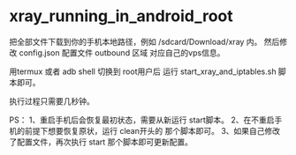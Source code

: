 # xray_running_in_android_root

把全部文件下载到你的手机本地路径，例如 /sdcard/Download/xray 内。
然后修改 config.json 配置文件 outbound 区域 对应自己的vps信息。

用termux 或者 adb shell  切换到 root用户后 运行 start_xray_and_iptables.sh 脚本即可。

执行过程只需要几秒钟。

PS：
1、重启手机后会恢复最初状态，需要从新运行 start脚本。
2、在不重启手机的前提下想要恢复原状，运行 clean开头的 那个脚本即可。
3、如果自己修改了配置文件，再次执行 start 那个脚本即可更新配置。
